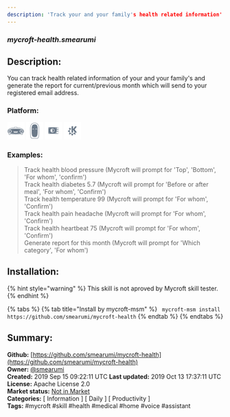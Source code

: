 ```yaml
---
description: 'Track your and your family's health related information'
---
```


### _mycroft-health.smearumi_  
## Description:  
You can track health related information of your and your family's and generate the report for current/previous month which will send to your registered email address.  
  
  
### Platform:  
 ![Mark I](../.gitbook/assets/mark-1-icon.png)  ![Mark II](../.gitbook/assets/mark-2-icon.png)  ![Picroft](../.gitbook/assets/picroft-icon.png)  ![plasmoid](../.gitbook/assets/kde.png)   
### Examples:  
> Track health blood pressure  (Mycroft will prompt for 'Top', 'Bottom', 'For whom', 'confirm')  
> Track health diabetes 5.7  (Mycroft will prompt for 'Before or after meal', 'For whom', 'Confirm')  
> Track health temperature 99 (Mycroft will prompt for 'For whom', 'Confirm')  
> Track health pain headache (Mycroft will prompt for 'For whom', 'Confirm')  
> Track health heartbeat 75 (Mycroft will prompt for 'For whom', 'Confirm')  
> Generate report for this month (Mycroft will prompt for 'Which category', 'For whom')  
  
## Installation:  
{% hint style="warning" %}
This skill is not aproved by Mycroft skill tester.
{% endhint %}
    
{% tabs %}
{% tab title="Install by mycroft-msm" %}
``` mycroft-msm install https://github.com/smearumi/mycroft-health```
{% endtab %}
  {% endtabs %}
    
## Summary:  
**Github:** [https://github.com/smearumi/mycroft-health](https://github.com/smearumi/mycroft-health)  
**Owner:** [@smearumi](https://github.com/smearumi)  
**Created:** 2019 Sep 15 09:22:11 UTC  **Last updated:** 2019 Oct 13 17:37:11 UTC  
**License:** Apache License 2.0  
**Market status:** [Not in Market](https://market.mycroft.ai/skill/)  
**Categories:** [ Information ] [ Daily ] [ Productivity ]   
**Tags:** \#mycroft \#skill \#health \#medical \#home \#voice \#assistant   
